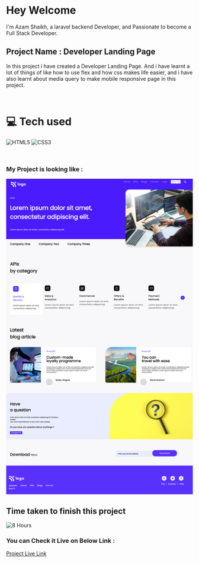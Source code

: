 # Hey Welcome 

I'm Azam Shaikh, a laravel backend Developer, and Passionate to become a Full Stack Developer.

## Project Name : **Developer Landing Page**

In this project i have created a Developer Landing Page. And i have learnt a lot of things of like how to use flex and how css makes life easier, and i have also learnt  about media query to make mobile responsive page in this project.

</br>

# 💻 Tech used
![HTML5](https://img.shields.io/badge/html5-%23E34F26.svg?style=for-the-badge&logo=html5&logoColor=white) ![CSS3](https://img.shields.io/badge/css3-%231572B6.svg?style=for-the-badge&logo=css3&logoColor=white)

</br>

### My Project is looking like :

![Web Site Image](./screenshot/developer-landing-page.png)

## Time taken to finish this project

![8 Hours](https://img.shields.io/badge/-8%20Hours-orange)

### You can Check it Live on Below Link :

[Project Live Link](https://azam-developer-landing-page.netlify.app/)

